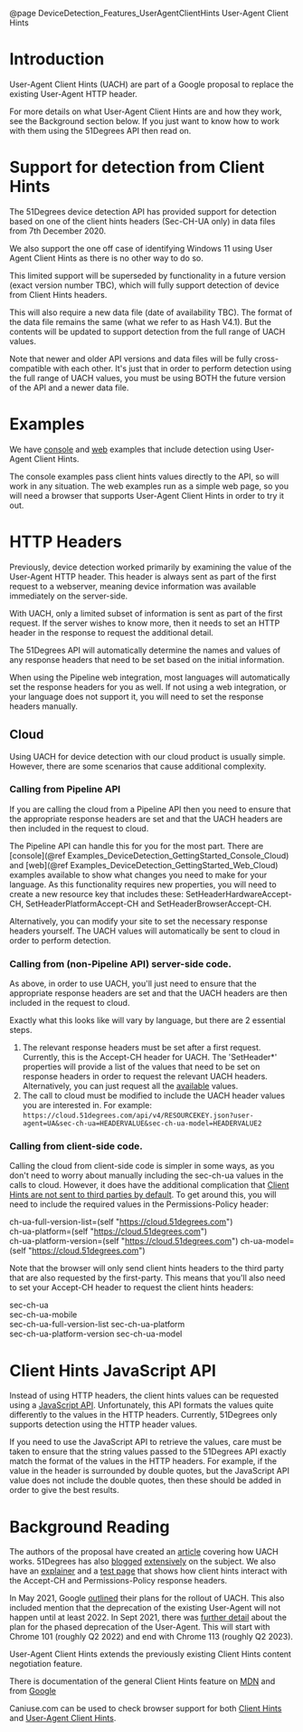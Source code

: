 @page DeviceDetection_Features_UserAgentClientHints User-Agent Client Hints

# Introduction

User-Agent Client Hints (UACH) are part of a Google proposal to replace the 
existing User-Agent HTTP header.

For more details on what User-Agent Client Hints are and how they work,
see the Background section below. If you just want to know how to
work with them using the 51Degrees API then read on.

# Support for detection from Client Hints

The 51Degrees device detection API has provided support for detection 
based on one of the client hints headers (Sec-CH-UA only) in data files 
from 7th December 2020.

We also support the one off case of identifying Windows 11 using User Agent Client Hints as there
is no other way to do so.

This limited support will be superseded by functionality in a future version (exact version 
number TBC), which will fully support detection of device from Client Hints headers. 

This will also require a new data file (date of availability TBC). The format of the data file 
remains the same (what we refer to as Hash V4.1). But the contents will be updated to support 
detection from the full range of UACH values.

Note that newer and older API versions and data files will be fully cross-compatible with each 
other. It's just that in order to perform detection using the full range of UACH values, you must be 
using BOTH the future version of the API and a newer data file.

# Examples

We have [console](Examples_DeviceDetection_GettingStarted_Console_Index) and 
[web](Examples_DeviceDetection_GettingStarted_Web_Index) examples that include detection 
using User-Agent Client Hints.

The console examples pass client hints values directly to the API, so will work in any situation.
The web examples run as a simple web page, so you will need a browser that supports User-Agent
Client Hints in order to try it out.

# HTTP Headers

Previously, device detection worked primarily by examining the 
value of the User-Agent HTTP header. This header is always sent as part 
of the first request to a webserver, meaning device information was 
available immediately on the server-side.

With UACH, only a limited subset of information is sent as part of the 
first request.
If the server wishes to know more, then it needs to set an HTTP header in
the response to request the additional detail.

The 51Degrees API will automatically determine the names and values of
any response headers that need to be set based on the initial information.

When using the Pipeline web integration, most languages will automatically set the response 
headers for you as well. If not using a web integration, or your language does not support it, 
you will need to set the response headers manually.

## Cloud

Using UACH for device detection with our cloud product is usually simple.
However, there are some scenarios that cause additional complexity.

### Calling from Pipeline API

If you are calling the cloud from a Pipeline API then you need 
to ensure that the appropriate response headers are set and that the 
UACH headers are then included in the request to cloud.

The Pipeline API can handle this for you for the most part. There are 
[console](@ref Examples_DeviceDetection_GettingStarted_Console_Cloud) and 
[web](@ref Examples_DeviceDetection_GettingStarted_Web_Cloud) examples 
available to show what changes you need to make for your language.
As this functionality requires new properties, you will need to create a new resource key 
that includes these: SetHeaderHardwareAccept-CH, SetHeaderPlatformAccept-CH and 
SetHeaderBrowserAccept-CH.

Alternatively, you can modify your site to set the necessary response headers yourself. The 
UACH values will automatically be sent to cloud in order to perform detection.

### Calling from (non-Pipeline API) server-side code.

As above, in order to use UACH, you'll just need to ensure that the 
appropriate response headers are set and that the UACH headers are 
then included in the request to cloud.

Exactly what this looks like will vary by language, but there are 
2 essential steps.

1. The relevant response headers must be set after a first request. Currently, this is the Accept-CH header for UACH. The 'SetHeader*' properties will provide a list of the values that need to be set on response headers in order to request the relevant UACH headers. Alternatively, you can just request all the [available](https://wicg.github.io/ua-client-hints/#http-ua-hints) values. 
2. The call to cloud must be modified to include the UACH header values you are interested in. For example: `https://cloud.51degrees.com/api/v4/RESOURCEKEY.json?user-agent=UA&sec-ch-ua=HEADERVALUE&sec-ch-ua-model=HEADERVALUE2`

### Calling from client-side code. 

Calling the cloud from client-side code is simpler in some ways, as you 
don't need to worry about manually including the sec-ch-ua values in
the calls to cloud.
However, it does have the additional complication that 
[Client Hints are not sent to third parties by default](https://web.dev/user-agent-client-hints/#hint-scope-and-cross-origin-requests).
To get around this, you will need to include the required values in the 
Permissions-Policy header:

ch-ua-full-version-list=(self "https://cloud.51degrees.com")  
ch-ua-platform=(self "https://cloud.51degrees.com")  
ch-ua-platform-version=(self "https://cloud.51degrees.com")
ch-ua-model=(self "https://cloud.51degrees.com")  

Note that the browser will only send client hints headers to the third party that are also 
requested by the first-party. This means that you'll also need to set your Accept-CH header 
to request the client hints headers:

sec-ch-ua  
sec-ch-ua-mobile  
sec-ch-ua-full-version-list 
sec-ch-ua-platform  
sec-ch-ua-platform-version
sec-ch-ua-model  

# Client Hints JavaScript API

Instead of using HTTP headers, the client hints values can be requested using a 
[JavaScript API](https://developer.mozilla.org/en-US/docs/Web/API/User-Agent_Client_Hints_API).
Unfortunately, this API formats the values quite differently to the values in the HTTP headers.
Currently, 51Degrees only supports detection using the HTTP header values.

If you need to use the JavaScript API to retrieve the values, care must be taken to ensure 
that the string values passed to the 51Degrees API exactly match the format of the values in the
HTTP headers. For example, if the value in the header is surrounded by double quotes, but the 
JavaScript API value does not include the double quotes, then these should be added in order to
give the best results.

# Background Reading

The authors of the proposal have created an [article](https://web.dev/user-agent-client-hints) 
covering how UACH works.
51Degrees has also [blogged](https://51degrees.com/blog/user-agent-client-hints-chrome-89-update) 
[extensively](https://51degrees.com/blog/user-agent-client-hints-update-september-2020) on the subject.
We also have an [explainer](https://learnclienthints.com/) and a [test page](https://51degrees.com/client-hints) 
that shows how client hints interact with the Accept-CH and Permissions-Policy response headers.

In May 2021, Google [outlined](https://blog.chromium.org/2021/05/update-on-user-agent-string-reduction.html) 
their plans for the rollout of UACH. This also included mention that the deprecation of the 
existing User-Agent will not happen until at least 2022.
In Sept 2021, there was [further detail](https://blog.chromium.org/2021/09/user-agent-reduction-origin-trial-and-dates.html) 
about the plan for the phased deprecation of the User-Agent.
This will start with Chrome 101 (roughly Q2 2022) and end with Chrome 113 (roughly Q2 2023).

User-Agent Client Hints extends the previously existing Client Hints content 
negotiation feature.

There is documentation of the general Client Hints feature on 
[MDN](https://developer.mozilla.org/en-US/docs/Glossary/Client_hints) and
from [Google](https://developers.google.com/web/fundamentals/performance/optimizing-content-efficiency/client-hints)

Caniuse.com can be used to check browser support for both 
[Client Hints](https://caniuse.com/client-hints-dpr-width-viewport) and 
[User-Agent Client Hints](https://caniuse.com/mdn-api_navigator_useragentdata).






